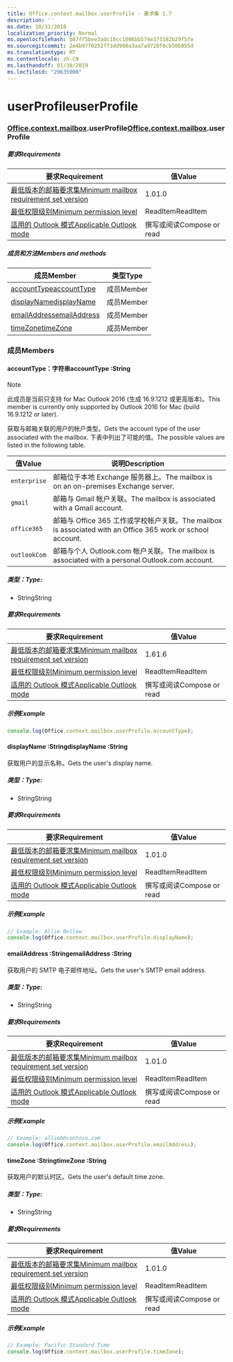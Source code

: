 ```yaml
---
title: Office.context.mailbox.userProfile - 要求集 1.7
description: ''
ms.date: 10/31/2018
localization_priority: Normal
ms.openlocfilehash: b07ff5bee3adc18cc1006bb574e373182b29f5fe
ms.sourcegitcommit: 2e4b97f0252ff3dd908a3aa7a9720f0cb50b855d
ms.translationtype: MT
ms.contentlocale: zh-CN
ms.lasthandoff: 01/30/2019
ms.locfileid: "29635900"
---
```

# <a name="userprofile"></a><span data-ttu-id="91fc1-102">userProfile</span><span class="sxs-lookup"><span data-stu-id="91fc1-102">userProfile</span></span>

### <a name="officeofficemdcontextofficecontextmdmailboxofficecontextmailboxmduserprofile"></a><span data-ttu-id="91fc1-103">[Office](Office.md)[.context](Office.context.md)[.mailbox](Office.context.mailbox.md).userProfile</span><span class="sxs-lookup"><span data-stu-id="91fc1-103">[Office](Office.md)[.context](Office.context.md)[.mailbox](Office.context.mailbox.md).userProfile</span></span>

##### <a name="requirements"></a><span data-ttu-id="91fc1-104">要求</span><span class="sxs-lookup"><span data-stu-id="91fc1-104">Requirements</span></span>

|<span data-ttu-id="91fc1-105">要求</span><span class="sxs-lookup"><span data-stu-id="91fc1-105">Requirement</span></span>| <span data-ttu-id="91fc1-106">值</span><span class="sxs-lookup"><span data-stu-id="91fc1-106">Value</span></span>|
|---|---|
|[<span data-ttu-id="91fc1-107">最低版本的邮箱要求集</span><span class="sxs-lookup"><span data-stu-id="91fc1-107">Minimum mailbox requirement set version</span></span>](/office/dev/add-ins/reference/requirement-sets/outlook-api-requirement-sets)| <span data-ttu-id="91fc1-108">1.0</span><span class="sxs-lookup"><span data-stu-id="91fc1-108">1.0</span></span>|
|[<span data-ttu-id="91fc1-109">最低权限级别</span><span class="sxs-lookup"><span data-stu-id="91fc1-109">Minimum permission level</span></span>](https://docs.microsoft.com/outlook/add-ins/understanding-outlook-add-in-permissions)| <span data-ttu-id="91fc1-110">ReadItem</span><span class="sxs-lookup"><span data-stu-id="91fc1-110">ReadItem</span></span>|
|[<span data-ttu-id="91fc1-111">适用的 Outlook 模式</span><span class="sxs-lookup"><span data-stu-id="91fc1-111">Applicable Outlook mode</span></span>](https://docs.microsoft.com/outlook/add-ins/#extension-points)| <span data-ttu-id="91fc1-112">撰写或阅读</span><span class="sxs-lookup"><span data-stu-id="91fc1-112">Compose or read</span></span>|

##### <a name="members-and-methods"></a><span data-ttu-id="91fc1-113">成员和方法</span><span class="sxs-lookup"><span data-stu-id="91fc1-113">Members and methods</span></span>

| <span data-ttu-id="91fc1-114">成员</span><span class="sxs-lookup"><span data-stu-id="91fc1-114">Member</span></span> | <span data-ttu-id="91fc1-115">类型</span><span class="sxs-lookup"><span data-stu-id="91fc1-115">Type</span></span> |
|--------|------|
| [<span data-ttu-id="91fc1-116">accountType</span><span class="sxs-lookup"><span data-stu-id="91fc1-116">accountType</span></span>](#accounttype-string) | <span data-ttu-id="91fc1-117">成员</span><span class="sxs-lookup"><span data-stu-id="91fc1-117">Member</span></span> |
| [<span data-ttu-id="91fc1-118">displayName</span><span class="sxs-lookup"><span data-stu-id="91fc1-118">displayName</span></span>](#displayname-string) | <span data-ttu-id="91fc1-119">成员</span><span class="sxs-lookup"><span data-stu-id="91fc1-119">Member</span></span> |
| [<span data-ttu-id="91fc1-120">emailAddress</span><span class="sxs-lookup"><span data-stu-id="91fc1-120">emailAddress</span></span>](#emailaddress-string) | <span data-ttu-id="91fc1-121">成员</span><span class="sxs-lookup"><span data-stu-id="91fc1-121">Member</span></span> |
| [<span data-ttu-id="91fc1-122">timeZone</span><span class="sxs-lookup"><span data-stu-id="91fc1-122">timeZone</span></span>](#timezone-string) | <span data-ttu-id="91fc1-123">成员</span><span class="sxs-lookup"><span data-stu-id="91fc1-123">Member</span></span> |

### <a name="members"></a><span data-ttu-id="91fc1-124">成员</span><span class="sxs-lookup"><span data-stu-id="91fc1-124">Members</span></span>

####  <a name="accounttype-string"></a><span data-ttu-id="91fc1-125">accountType：字符串</span><span class="sxs-lookup"><span data-stu-id="91fc1-125">accountType :String</span></span>

> [!NOTE]
> <span data-ttu-id="91fc1-126">此成员是当前只支持 for Mac Outlook 2016 (生成 16.9.1212 或更高版本)。</span><span class="sxs-lookup"><span data-stu-id="91fc1-126">This member is currently only supported by Outlook 2016 for Mac (build 16.9.1212 or later).</span></span>

<span data-ttu-id="91fc1-127">获取与邮箱关联的用户的帐户类型。</span><span class="sxs-lookup"><span data-stu-id="91fc1-127">Gets the account type of the user associated with the mailbox.</span></span> <span data-ttu-id="91fc1-128">下表中列出了可能的值。</span><span class="sxs-lookup"><span data-stu-id="91fc1-128">The possible values are listed in the following table.</span></span>

| <span data-ttu-id="91fc1-129">值</span><span class="sxs-lookup"><span data-stu-id="91fc1-129">Value</span></span> | <span data-ttu-id="91fc1-130">说明</span><span class="sxs-lookup"><span data-stu-id="91fc1-130">Description</span></span> |
|-------|-------------|
| `enterprise` | <span data-ttu-id="91fc1-131">邮箱位于本地 Exchange 服务器上。</span><span class="sxs-lookup"><span data-stu-id="91fc1-131">The mailbox is on an on-premises Exchange server.</span></span> |
| `gmail` | <span data-ttu-id="91fc1-132">邮箱与 Gmail 帐户关联。</span><span class="sxs-lookup"><span data-stu-id="91fc1-132">The mailbox is associated with a Gmail account.</span></span> |
| `office365` | <span data-ttu-id="91fc1-133">邮箱与 Office 365 工作或学校帐户关联。</span><span class="sxs-lookup"><span data-stu-id="91fc1-133">The mailbox is associated with an Office 365 work or school account.</span></span> |
| `outlookCom` | <span data-ttu-id="91fc1-134">邮箱与个人 Outlook.com 帐户关联。</span><span class="sxs-lookup"><span data-stu-id="91fc1-134">The mailbox is associated with a personal Outlook.com account.</span></span> |

##### <a name="type"></a><span data-ttu-id="91fc1-135">类型：</span><span class="sxs-lookup"><span data-stu-id="91fc1-135">Type:</span></span>

*   <span data-ttu-id="91fc1-136">String</span><span class="sxs-lookup"><span data-stu-id="91fc1-136">String</span></span>

##### <a name="requirements"></a><span data-ttu-id="91fc1-137">要求</span><span class="sxs-lookup"><span data-stu-id="91fc1-137">Requirements</span></span>

|<span data-ttu-id="91fc1-138">要求</span><span class="sxs-lookup"><span data-stu-id="91fc1-138">Requirement</span></span>| <span data-ttu-id="91fc1-139">值</span><span class="sxs-lookup"><span data-stu-id="91fc1-139">Value</span></span>|
|---|---|
|[<span data-ttu-id="91fc1-140">最低版本的邮箱要求集</span><span class="sxs-lookup"><span data-stu-id="91fc1-140">Minimum mailbox requirement set version</span></span>](/office/dev/add-ins/reference/requirement-sets/outlook-api-requirement-sets)| <span data-ttu-id="91fc1-141">1.6</span><span class="sxs-lookup"><span data-stu-id="91fc1-141">1.6</span></span> |
|[<span data-ttu-id="91fc1-142">最低权限级别</span><span class="sxs-lookup"><span data-stu-id="91fc1-142">Minimum permission level</span></span>](https://docs.microsoft.com/outlook/add-ins/understanding-outlook-add-in-permissions)| <span data-ttu-id="91fc1-143">ReadItem</span><span class="sxs-lookup"><span data-stu-id="91fc1-143">ReadItem</span></span>|
|[<span data-ttu-id="91fc1-144">适用的 Outlook 模式</span><span class="sxs-lookup"><span data-stu-id="91fc1-144">Applicable Outlook mode</span></span>](https://docs.microsoft.com/outlook/add-ins/#extension-points)| <span data-ttu-id="91fc1-145">撰写或阅读</span><span class="sxs-lookup"><span data-stu-id="91fc1-145">Compose or read</span></span>|

##### <a name="example"></a><span data-ttu-id="91fc1-146">示例</span><span class="sxs-lookup"><span data-stu-id="91fc1-146">Example</span></span>

```js
console.log(Office.context.mailbox.userProfile.accountType);
```

####  <a name="displayname-string"></a><span data-ttu-id="91fc1-147">displayName :String</span><span class="sxs-lookup"><span data-stu-id="91fc1-147">displayName :String</span></span>

<span data-ttu-id="91fc1-148">获取用户的显示名称。</span><span class="sxs-lookup"><span data-stu-id="91fc1-148">Gets the user's display name.</span></span>

##### <a name="type"></a><span data-ttu-id="91fc1-149">类型：</span><span class="sxs-lookup"><span data-stu-id="91fc1-149">Type:</span></span>

*   <span data-ttu-id="91fc1-150">String</span><span class="sxs-lookup"><span data-stu-id="91fc1-150">String</span></span>

##### <a name="requirements"></a><span data-ttu-id="91fc1-151">要求</span><span class="sxs-lookup"><span data-stu-id="91fc1-151">Requirements</span></span>

|<span data-ttu-id="91fc1-152">要求</span><span class="sxs-lookup"><span data-stu-id="91fc1-152">Requirement</span></span>| <span data-ttu-id="91fc1-153">值</span><span class="sxs-lookup"><span data-stu-id="91fc1-153">Value</span></span>|
|---|---|
|[<span data-ttu-id="91fc1-154">最低版本的邮箱要求集</span><span class="sxs-lookup"><span data-stu-id="91fc1-154">Minimum mailbox requirement set version</span></span>](/office/dev/add-ins/reference/requirement-sets/outlook-api-requirement-sets)| <span data-ttu-id="91fc1-155">1.0</span><span class="sxs-lookup"><span data-stu-id="91fc1-155">1.0</span></span>|
|[<span data-ttu-id="91fc1-156">最低权限级别</span><span class="sxs-lookup"><span data-stu-id="91fc1-156">Minimum permission level</span></span>](https://docs.microsoft.com/outlook/add-ins/understanding-outlook-add-in-permissions)| <span data-ttu-id="91fc1-157">ReadItem</span><span class="sxs-lookup"><span data-stu-id="91fc1-157">ReadItem</span></span>|
|[<span data-ttu-id="91fc1-158">适用的 Outlook 模式</span><span class="sxs-lookup"><span data-stu-id="91fc1-158">Applicable Outlook mode</span></span>](https://docs.microsoft.com/outlook/add-ins/#extension-points)| <span data-ttu-id="91fc1-159">撰写或阅读</span><span class="sxs-lookup"><span data-stu-id="91fc1-159">Compose or read</span></span>|

##### <a name="example"></a><span data-ttu-id="91fc1-160">示例</span><span class="sxs-lookup"><span data-stu-id="91fc1-160">Example</span></span>

```js
// Example: Allie Bellew
console.log(Office.context.mailbox.userProfile.displayName);
```

####  <a name="emailaddress-string"></a><span data-ttu-id="91fc1-161">emailAddress :String</span><span class="sxs-lookup"><span data-stu-id="91fc1-161">emailAddress :String</span></span>

<span data-ttu-id="91fc1-162">获取用户的 SMTP 电子邮件地址。</span><span class="sxs-lookup"><span data-stu-id="91fc1-162">Gets the user's SMTP email address.</span></span>

##### <a name="type"></a><span data-ttu-id="91fc1-163">类型：</span><span class="sxs-lookup"><span data-stu-id="91fc1-163">Type:</span></span>

*   <span data-ttu-id="91fc1-164">String</span><span class="sxs-lookup"><span data-stu-id="91fc1-164">String</span></span>

##### <a name="requirements"></a><span data-ttu-id="91fc1-165">要求</span><span class="sxs-lookup"><span data-stu-id="91fc1-165">Requirements</span></span>

|<span data-ttu-id="91fc1-166">要求</span><span class="sxs-lookup"><span data-stu-id="91fc1-166">Requirement</span></span>| <span data-ttu-id="91fc1-167">值</span><span class="sxs-lookup"><span data-stu-id="91fc1-167">Value</span></span>|
|---|---|
|[<span data-ttu-id="91fc1-168">最低版本的邮箱要求集</span><span class="sxs-lookup"><span data-stu-id="91fc1-168">Minimum mailbox requirement set version</span></span>](/office/dev/add-ins/reference/requirement-sets/outlook-api-requirement-sets)| <span data-ttu-id="91fc1-169">1.0</span><span class="sxs-lookup"><span data-stu-id="91fc1-169">1.0</span></span>|
|[<span data-ttu-id="91fc1-170">最低权限级别</span><span class="sxs-lookup"><span data-stu-id="91fc1-170">Minimum permission level</span></span>](https://docs.microsoft.com/outlook/add-ins/understanding-outlook-add-in-permissions)| <span data-ttu-id="91fc1-171">ReadItem</span><span class="sxs-lookup"><span data-stu-id="91fc1-171">ReadItem</span></span>|
|[<span data-ttu-id="91fc1-172">适用的 Outlook 模式</span><span class="sxs-lookup"><span data-stu-id="91fc1-172">Applicable Outlook mode</span></span>](https://docs.microsoft.com/outlook/add-ins/#extension-points)| <span data-ttu-id="91fc1-173">撰写或阅读</span><span class="sxs-lookup"><span data-stu-id="91fc1-173">Compose or read</span></span>|

##### <a name="example"></a><span data-ttu-id="91fc1-174">示例</span><span class="sxs-lookup"><span data-stu-id="91fc1-174">Example</span></span>

```js
// Example: allieb@contoso.com
console.log(Office.context.mailbox.userProfile.emailAddress);
```

####  <a name="timezone-string"></a><span data-ttu-id="91fc1-175">timeZone :String</span><span class="sxs-lookup"><span data-stu-id="91fc1-175">timeZone :String</span></span>

<span data-ttu-id="91fc1-176">获取用户的默认时区。</span><span class="sxs-lookup"><span data-stu-id="91fc1-176">Gets the user's default time zone.</span></span>

##### <a name="type"></a><span data-ttu-id="91fc1-177">类型：</span><span class="sxs-lookup"><span data-stu-id="91fc1-177">Type:</span></span>

*   <span data-ttu-id="91fc1-178">String</span><span class="sxs-lookup"><span data-stu-id="91fc1-178">String</span></span>

##### <a name="requirements"></a><span data-ttu-id="91fc1-179">要求</span><span class="sxs-lookup"><span data-stu-id="91fc1-179">Requirements</span></span>

|<span data-ttu-id="91fc1-180">要求</span><span class="sxs-lookup"><span data-stu-id="91fc1-180">Requirement</span></span>| <span data-ttu-id="91fc1-181">值</span><span class="sxs-lookup"><span data-stu-id="91fc1-181">Value</span></span>|
|---|---|
|[<span data-ttu-id="91fc1-182">最低版本的邮箱要求集</span><span class="sxs-lookup"><span data-stu-id="91fc1-182">Minimum mailbox requirement set version</span></span>](/office/dev/add-ins/reference/requirement-sets/outlook-api-requirement-sets)| <span data-ttu-id="91fc1-183">1.0</span><span class="sxs-lookup"><span data-stu-id="91fc1-183">1.0</span></span>|
|[<span data-ttu-id="91fc1-184">最低权限级别</span><span class="sxs-lookup"><span data-stu-id="91fc1-184">Minimum permission level</span></span>](https://docs.microsoft.com/outlook/add-ins/understanding-outlook-add-in-permissions)| <span data-ttu-id="91fc1-185">ReadItem</span><span class="sxs-lookup"><span data-stu-id="91fc1-185">ReadItem</span></span>|
|[<span data-ttu-id="91fc1-186">适用的 Outlook 模式</span><span class="sxs-lookup"><span data-stu-id="91fc1-186">Applicable Outlook mode</span></span>](https://docs.microsoft.com/outlook/add-ins/#extension-points)| <span data-ttu-id="91fc1-187">撰写或阅读</span><span class="sxs-lookup"><span data-stu-id="91fc1-187">Compose or read</span></span>|

##### <a name="example"></a><span data-ttu-id="91fc1-188">示例</span><span class="sxs-lookup"><span data-stu-id="91fc1-188">Example</span></span>

```js
// Example: Pacific Standard Time
console.log(Office.context.mailbox.userProfile.timeZone);
```
